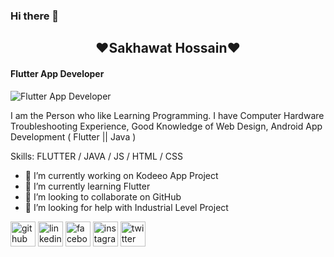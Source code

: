 ### Hi there 👋
## <center>❤**Sakhawat Hossain**❤</center>
#### Flutter App Developer
![Flutter App Developer](https://avatars.githubusercontent.com/u/11309185?v=4)

I am the Person who like Learning Programming. I have Computer Hardware Troubleshooting Experience, Good Knowledge of Web Design, Android App Development ( Flutter || Java )

Skills: FLUTTER / JAVA / JS / HTML / CSS

- 🔭 I’m currently working on Kodeeo App Project 
- 🌱 I’m currently learning Flutter 
- 👯 I’m looking to collaborate on GitHub 
- 🤔 I’m looking for help with Industrial Level Project 


[<img src='https://cdn.jsdelivr.net/npm/simple-icons@3.0.1/icons/github.svg' alt='github' height='40'>](https://github.com/https://github.com/sajusun)  [<img src='https://cdn.jsdelivr.net/npm/simple-icons@3.0.1/icons/linkedin.svg' alt='linkedin' height='40'>](https://www.linkedin.com/in/sajusun/)  [<img src='https://cdn.jsdelivr.net/npm/simple-icons@3.0.1/icons/facebook.svg' alt='facebook' height='40'>](https://www.facebook.com/page.saju)  [<img src='https://cdn.jsdelivr.net/npm/simple-icons@3.0.1/icons/instagram.svg' alt='instagram' height='40'>](https://www.instagram.com/sajusun/)  [<img src='https://cdn.jsdelivr.net/npm/simple-icons@3.0.1/icons/twitter.svg' alt='twitter' height='40'>](https://twitter.com/sajusun)  
